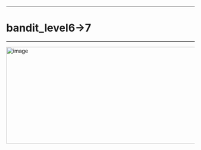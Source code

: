 ***
# bandit_level6->7
***
<img width="606" height="259" alt="image" src="https://github.com/user-attachments/assets/77ad1d8d-bf46-40a0-ad10-3fa6397d9ce5" />  

